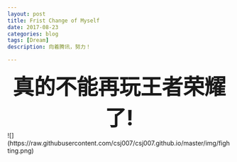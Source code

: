 ```yaml
---
layout: post
title: Frist Change of Myself 
date: 2017-08-23
categories: blog
tags: [Dream]
description: 向着腾讯，努力！

---
```


<center>
<font size="7" ><b>真的不能再玩王者荣耀了!</b></font>
</center>
![](https://raw.githubusercontent.com/csj007/csj007.github.io/master/img/fighting.png)